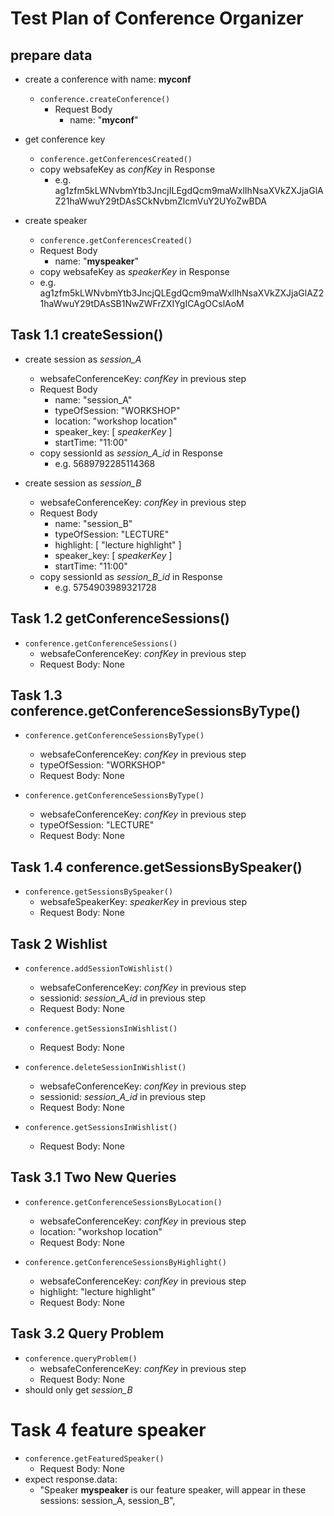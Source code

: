 # Test Plan of Conference Organizer

## prepare data

  - create a conference with name: __myconf__
      - ```conference.createConference()```
          - Request Body
              - name: "__myconf__"
  - get conference key
      - ```conference.getConferencesCreated()```
      - copy websafeKey as *confKey* in Response
          - e.g. ag1zfm5kLWNvbmYtb3JncjILEgdQcm9maWxlIhNsaXVkZXJjaGlAZ21haWwuY29tDAsSCkNvbmZlcmVuY2UYoZwBDA

  - create speaker
      - ```conference.getConferencesCreated()```
      - Request Body
          - name: "__myspeaker__"
      - copy websafeKey as *speakerKey* in Response
      - e.g. ag1zfm5kLWNvbmYtb3JncjQLEgdQcm9maWxlIhNsaXVkZXJjaGlAZ21haWwuY29tDAsSB1NwZWFrZXIYgICAgOCslAoM

## Task 1.1  createSession()

  - create session as *session_A*
      - websafeConferenceKey: *confKey* in previous step
      - Request Body
          - name: "session_A"
          - typeOfSession: "WORKSHOP"
          - location: "workshop location"
          - speaker_key: [ *speakerKey* ]
          - startTime: "11:00"
      - copy sessionId as *session_A_id* in Response
          - e.g. 5689792285114368

  - create session as *session_B*
      - websafeConferenceKey: *confKey* in previous step
      - Request Body
          - name: "session_B"
          - typeOfSession: "LECTURE"
          - highlight: [ "lecture highlight" ]
          - speaker_key: [ *speakerKey* ]
          - startTime: "11:00"
     - copy sessionId as *session_B_id* in Response
         - e.g. 5754903989321728

## Task 1.2  getConferenceSessions()

  - ```conference.getConferenceSessions()```
      - websafeConferenceKey: *confKey* in previous step
      - Request Body: None

## Task 1.3 conference.getConferenceSessionsByType()

  - ```conference.getConferenceSessionsByType()```
      - websafeConferenceKey: *confKey* in previous step
      - typeOfSession: "WORKSHOP"
      - Request Body: None

  - ```conference.getConferenceSessionsByType()```
      - websafeConferenceKey: *confKey* in previous step
      - typeOfSession: "LECTURE"
      - Request Body: None

## Task 1.4  conference.getSessionsBySpeaker()

  - ```conference.getSessionsBySpeaker()```
      - websafeSpeakerKey: *speakerKey* in previous step
      - Request Body: None

## Task 2 Wishlist

  - ```conference.addSessionToWishlist()```
      - websafeConferenceKey: *confKey* in previous step
      - sessionid: *session_A_id* in previous step
      - Request Body: None

  - ```conference.getSessionsInWishlist()```
      - Request Body: None

  - ```conference.deleteSessionInWishlist()```
      - websafeConferenceKey: *confKey* in previous step
      - sessionid: *session_A_id* in previous step
      - Request Body: None

  - ```conference.getSessionsInWishlist()```
      - Request Body: None

## Task 3.1 Two New Queries

  - ```conference.getConferenceSessionsByLocation()```
      - websafeConferenceKey: *confKey* in previous step
      - location: "workshop location"
      - Request Body: None

  - ```conference.getConferenceSessionsByHighlight()```
      - websafeConferenceKey: *confKey* in previous step
      - highlight: "lecture highlight"
      - Request Body: None

## Task 3.2 Query Problem

  - ```conference.queryProblem()```
      - websafeConferenceKey: *confKey* in previous step
      - Request Body: None
  - should only get *session_B*

# Task 4 feature speaker

  - ```conference.getFeaturedSpeaker()```
      - Request Body: None
  - expect response.data:
      - "Speaker __myspeaker__ is our feature speaker, will appear in these sessions: session_A, session_B",
